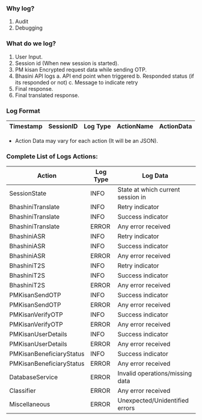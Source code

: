 ### Why log?
1. Audit
2. Debugging

### What do we log?
1. User Input.
2. Session id (When new session is started).
3. PM kisan Encrypted request data while sending OTP.
4. Bhasini API logs
  a. API end point when triggered
  b. Responded status (if its responded or not)
  c. Message to indicate retry
5. Final response.
6. Final translated response.

### Log Format
| Timestamp | SessionID | Log Type | ActionName | ActionData |
| --------- | --------- | -------- | ---------- | ---------- |
* Action Data may vary for each action (It will be an JSON).

### Complete List of Logs Actions:
| Action | Log Type | Log Data | 
| ------ | -------- | -------- |
| SessionState | INFO | State at which current session in |
| BhashiniTranslate | INFO | Retry indicator |
| BhashiniTranslate | INFO | Success indicator |
| BhashiniTranslate | ERROR | Any error received |
| BhashiniASR | INFO | Retry indicator |
| BhashiniASR | INFO | Success indicator |
| BhashiniASR | ERROR | Any error received |
| BhashiniT2S | INFO | Retry indicator |
| BhashiniT2S | INFO | Success indicator |
| BhashiniT2S | ERROR | Any error received |
| PMKisanSendOTP | INFO | Success indicator |
| PMKisanSendOTP | ERROR | Any error received |
| PMKisanVerifyOTP | INFO | Success indicator |
| PMKisanVerifyOTP | ERROR | Any error received |
| PMKisanUserDetails | INFO | Success indicator |
| PMKisanUserDetails | ERROR | Any error received |
| PMKisanBeneficiaryStatus | INFO | Success indicator |
| PMKisanBeneficiaryStatus | ERROR | Any error received |
| DatabaseService | ERROR | Invalid operations/missing data |
| Classifier | ERROR | Any error received |
| Miscellaneous | ERROR | Unexpected/Unidentified errors |
